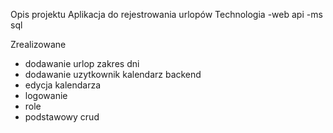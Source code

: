 Opis projektu
Aplikacja do rejestrowania urlopów
Technologia
-web api
-ms sql

Zrealizowane
- dodawanie urlop zakres dni
- dodawanie uzytkownik kalendarz backend
- edycja kalendarza
- logowanie
- role
- podstawowy crud
